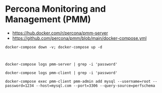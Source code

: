 #  Percona Monitoring and Management (PMM)
- https://hub.docker.com/r/percona/pmm-server
- https://github.com/percona/pmm/blob/main/docker-compose.yml

```
docker-compose down -v; docker-compose up -d



docker-compose logs pmm-server | grep -i 'password'

docker-compose logs pmm-client | grep -i 'password'

docker-compose exec pmm-client pmm-admin add mysql --username=root --password=1234 --host=mysql.com --port=3306 --query-source=perfschema
```